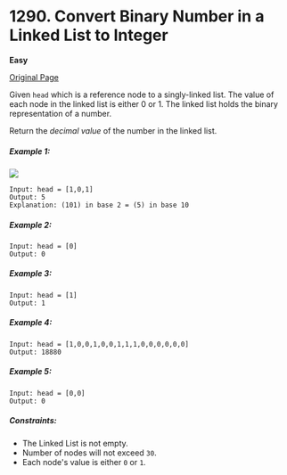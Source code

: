# 1290. Convert Binary Number in a Linked List to Integer

**Easy**

[Original Page](https://leetcode.com/problems/convert-binary-number-in-a-linked-list-to-integer/)

Given `head` which is a reference node to a singly-linked list. The value of each node in the linked list is either 0 or 1. The linked list holds the binary representation of a number.

Return the _decimal value_ of the number in the linked list.

##### Example 1:
![](https://assets.leetcode.com/uploads/2019/12/05/graph-1.png)
```
Input: head = [1,0,1]
Output: 5
Explanation: (101) in base 2 = (5) in base 10
```

##### Example 2:
```
Input: head = [0]
Output: 0
```

##### Example 3:
```
Input: head = [1]
Output: 1
```

##### Example 4:
```
Input: head = [1,0,0,1,0,0,1,1,1,0,0,0,0,0,0]
Output: 18880
```

##### Example 5:
```
Input: head = [0,0]
Output: 0
```

##### Constraints:
- The Linked List is not empty.
- Number of nodes will not exceed `30`.
- Each node's value is either `0` or `1`.
